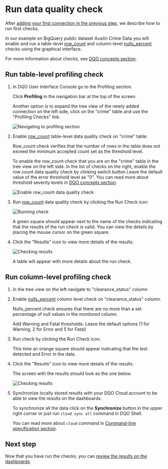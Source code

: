 # Run data quality check 

After [adding your first connection in the previous step](../adding-data-source-connection/adding-data-source-connection.md),
we describe how to run first checks. 

In our example on BigQuery public dataset Austin Crime Data you will enable and run a table-level [row_count](../../checks/table/volume/row-count.md)
and column-level [nulls_percent](../../checks/column/nulls/not-nulls-percent.md) checks using the graphical interface.

For more information about checks, see [DQO concepts section](../../dqo-concepts/checks/index.md). 

## Run table-level profiling check

1. In DQO User Interface Console go to the Profiling section.

    Click **Profiling** in the navigation bar at the top of the screen. 

    Another option is to expand the tree view of the newly added connection on the left side, click on the "crime" table and use the "Profiling Checks" link.

    ![Navigating to profiling section](https://dqops.com/docs/images/getting-started/austin-crime-table-view-link-to-profiling.jpg)

2. Enable [row_count](../../checks/table/volume/row-count.md) table-level data quality check on "crime" table.

    Row_count check verifies that the number of rows in the table does not exceed the minimum accepted count set as the threshold level.
   
    To enable the row_count check that you are on the "crime" table in the tree view on the left side.
    In the list of checks on the right, enable the row count data quality check by clinking switch button
    Leave the default value of the error threshold level as "0".  You can read more about threshold severity levels in [DQO concepts section](../../dqo-concepts/checks/#severity-levels).

    ![Enable row_count data quality check](https://dqops.com/docs/images/getting-started/austin-crime-run-row_count-check.jpg)

3. Run [row_count](../../checks/table/volume/row-count.md) data quality check by clicking the Run Check icon

    ![Running check](https://dqops.com/docs/images/getting-started/austin-crime-run-row_count-check.jpg)
    
    A green square should appear next to the name of the checks indicating that the results of the run check is valid.
    You can view the details by placing the mouse cursor on the green square.

4. Click the "Results" icon to view more details of the results.

    ![Checking results](https://dqops.com/docs/images/getting-started/austin-crime-row_count-check-results.jpg)

    A table will appear with more details about the run check.


## Run column-level profiling check

1. In the tree view on the left navigate to "clearance_status" column

2. Enable [nulls_percent](../../checks/column/nulls/not-nulls-percent.md) column level check on "clearance_status" column. 

    Nulls_percent check ensures that there are no more than a set percentage of null values in the monitored column.

    Add Warning and Fatal thresholds. Leave the default options (1 for Warning, 2 for Error and 5 for Fatal)   

3. Run check by clicking the Run Check icon.

    This time an orange square should appear indicating that the test detected and Error in the data.

4. Click the "Results" icon to view more details of the results.

    The screen with the results should look as the one below. 

    ![Checking results](https://dqops.com/docs/images/getting-started/austin-crime-nulls_percent-check-results.jpg)

5. Synchronize locally stored results with your DQO Cloud account to be able to view the results on the dashboards. 

    To synchronize all the data click on the **Synchronize** button in the upper right corner or just run `cloud sync all` command in DQO Shell.

    You can read more about `cloud` command in [Command-line specification section](../../command-line-interface/cloud.md).


## Next step

Now that you have run the checks, you can [review the results on the dashboards](../../getting-started/review-results-on-dashboards/review-results-on-dashboards.md).
